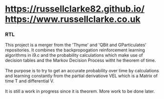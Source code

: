 # https://russellclarke82.github.io/ https://www.russellclarke.co.uk

<link rel="stylesheet" href="https://github.com/russellclarke82/russellclarke82.github.io/blob/master/css.css" />
<article>
    <h3>RTL</h3>
    <p>This project is a merger from the 'Thyme' and 'QBit and GParticulates' repositories. It combines the backpropogation reinforcement learning algorithms in i9.c and the probability calculations which make use of decision tables and the Markov Decision Process witht he theorem of time.<br><br>The purpose is to try to get an accurate probability over time by calculations and learning constantly from the partial derivatiove VEL which is a Matrix of time T and differential V.<br><br>It is still a work in progress since it is theorem. More work to be done later.<br><br>
    </p>
</article>
